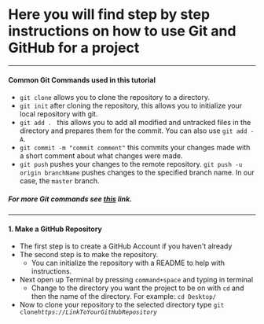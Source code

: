 # Here you will find step by step instructions on how to use Git and GitHub for a project

--- 
#### Common Git Commands used in this tutorial
* ```git clone``` allows you to clone the repository to a directory.
* ```git init``` after cloning the repository, this allows you to initialize your local repository with git.
* ```git add . ``` this allows you to add all modified and untracked files in the directory and prepares them for the commit. You can also use ```git add -A```.
* ```git commit -m "commit comment"``` this commits your changes made with a short comment about what changes were made.
* ```git push``` pushes your changes to the remote repository. ```git push -u origin branchName``` pushes changes to the specified branch name. In our case, the ```master``` branch. 
##### For more Git commands see [this](https://github.com/joshnh/Git-Commands) link.
---
#### 1. Make a GitHub Repository
* The first step is to create a GitHub Account if you haven't already 
* The second step is to make the repository.
    * You can initialize the repository with a README to help with instructions.
* Next open up Terminal by pressing ```command+space``` and typing in terminal
    * Change to the directory you want the project to be on with ```cd``` and then the name of the directory. For example: ```cd Desktop/ ``` 
* Now to clone your repository to the selected directory type ```git clone```*```https://LinkToYourGitHubRepository```*


